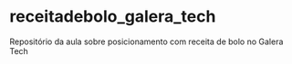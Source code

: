 # receitadebolo_galera_tech
Repositório da aula sobre posicionamento com receita de bolo no Galera Tech
